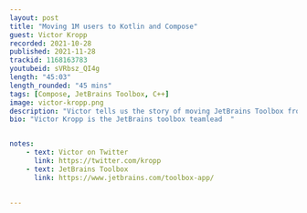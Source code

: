 ```yaml
---
layout: post
title: "Moving 1M users to Kotlin and Compose"
guest: Victor Kropp
recorded: 2021-10-28
published: 2021-11-28
trackid: 1168163783
youtubeid: sVRbsz_QI4g
length: "45:03"
length_rounded: "45 mins"
tags: [Compose, JetBrains Toolbox, C++]
image: victor-kropp.png
description: "Victor tells us the story of moving JetBrains Toolbox from C++ to 100% Kotlin. JetBrains Toolbox is a small app that is the single entry point for developing with JetBrains IDEs. It allows you to automatically download and update your IDEs, and open all your projects with a single click."
bio: "Victor Kropp is the JetBrains toolbox teamlead  "


notes:
    - text: Victor on Twitter
      link: https://twitter.com/kropp
    - text: JetBrains Toolbox
      link: https://www.jetbrains.com/toolbox-app/

   
---
```

